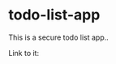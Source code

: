 # todo-list-app
This is a secure todo list app..


Link to it:
[
](http://ec2-3-144-190-183.us-east-2.compute.amazonaws.com/todo-frontend_secure/todo-login.html)
